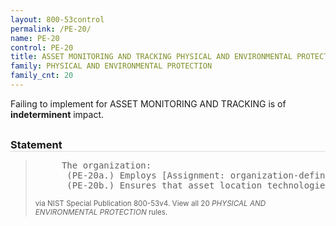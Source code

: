 ```yaml
---
layout: 800-53control
permalink: /PE-20/
name: PE-20
control: PE-20
title: ASSET MONITORING AND TRACKING PHYSICAL AND ENVIRONMENTAL PROTECTION
family: PHYSICAL AND ENVIRONMENTAL PROTECTION
family_cnt: 20
---
```

<p class="text-">Failing to implement for ASSET MONITORING AND TRACKING is of <b>indeterminent</b> impact.</p>

<h3 style="border-bottom:1px solid #ddd;margin:30px 0 8px 0;">Statement</h3>
<blockquote>
<pre>     The organization: 
      (PE-20a.) Employs [Assignment: organization-defined asset location technologies] to track and monitor the location and movement of [Assignment: organization-defined assets] within [Assignment: organization-defined controlled areas]; and 
      (PE-20b.) Ensures that asset location technologies are employed in accordance with applicable federal laws, Executive Orders, directives, regulations, policies, standards, and guidance. 
</pre>
<p><small>via NIST Special Publication 800-53v4. View all 20 <i>PHYSICAL AND ENVIRONMENTAL PROTECTION</i> rules. <a href="/cce/ssg/group/$Group_id"><span class="glyphicon glyphicon-link"></span></a> </small></p>
</blockquote>

